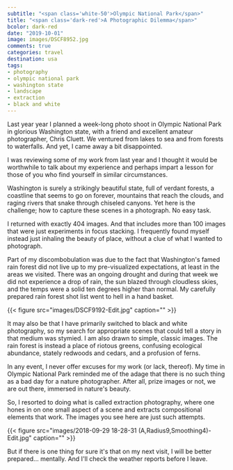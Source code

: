 ```yaml
---
subtitle: "<span class='white-50'>Olympic National Park</span>"
title: "<span class='dark-red'>A Photographic Dilemma</span>"
bcolor: dark-red
date: "2019-10-01"
image: images/DSCF8952.jpg
comments: true
categories: travel
destination: usa
tags:
- photography
- olympic national park
- washington state
- landscape
- extraction
- black and white
---
```

Last year year I planned a week-long photo shoot in Olympic National Park in glorious Washington state, with a friend and excellent amateur photographer, Chris Cluett. We ventured from lakes to sea and from forests to waterfalls. And yet, I came away a bit disappointed.

I was reviewing some of my work from last year and I thought it would be worthwhile to talk about my experience and perhaps impart a lesson for those of you who find yourself in similar circumstances. 

Washington is surely a strikingly beautiful state, full of verdant forests, a coastline that seems to go on forever, mountains that reach the clouds, and raging rivers that snake through chiseled canyons. Yet here is the challenge; how to capture these scenes in a photograph. No easy task. 

I returned with exactly 404 images. And that includes more than 100 images that were just experiments in focus stacking. I frequently found myself instead just inhaling the beauty of place, without a clue of what I wanted to photograph.  

Part of my discombobulation was due to the fact that Washington's famed rain forest did not live up to my pre-visualized expectations, at least in the areas we visited. There was an ongoing drought and during that week we did not experience a drop of rain, the sun blazed through cloudless skies, and the temps were a solid ten degrees higher than normal. My carefully prepared rain forest shot list went to hell in a hand basket. 

{{< figure src="images/DSCF9192-Edit.jpg" caption="" >}}

It may also be that I have primarily switched to black and white photography, so my search for appropriate scenes that could tell a story in that medium was stymied. I am also drawn to simple, classic images. The rain forest is instead a place of riotous greens, confusing ecological abundance, stately redwoods and cedars, and a profusion of ferns. 

In any event, I never offer excuses for my work (or lack, thereof). My time in Olympic National Park reminded me of the adage that there is no such thing as a bad day for a nature photographer. After all, prize images or not, we are out there, immersed in nature's beauty. 

So, I resorted to doing what is called extraction photography, where one hones in on one small aspect of a scene and extracts compositional elements that work. The images you see here are just such attempts.

{{< figure src="images/2018-09-29 18-28-31 (A,Radius9,Smoothing4)-Edit.jpg" caption="" >}}


But if there is one thing for sure it's that on my next visit, I will be better prepared... mentally. And I'll check the weather reports before I leave. 
